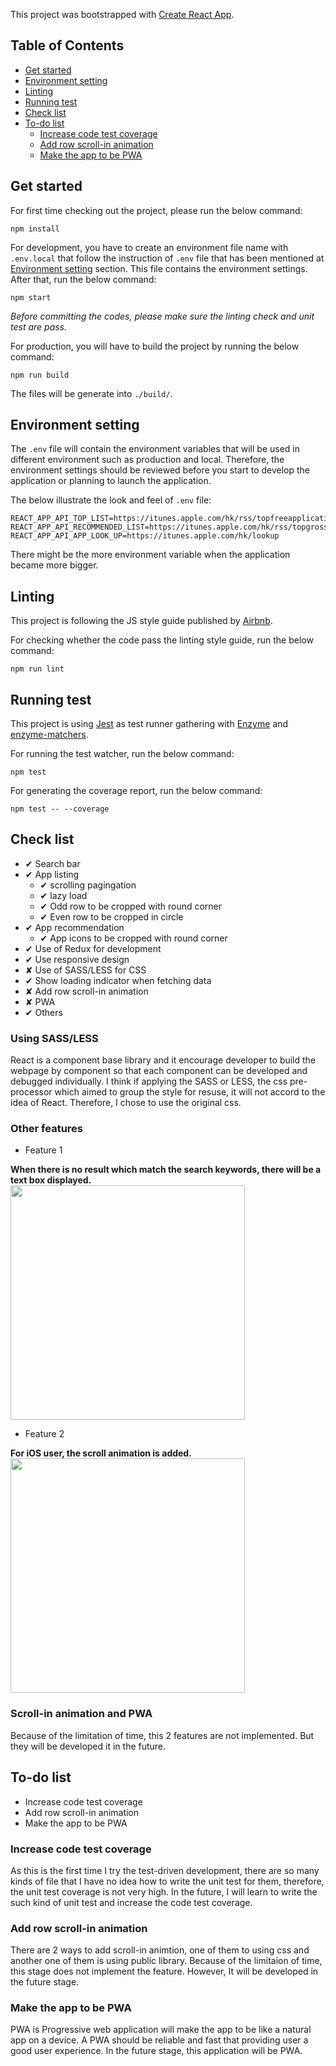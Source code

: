 This project was bootstrapped with [Create React App](https://github.com/facebookincubator/create-react-app).

## Table of Contents
- [Get started](#get-started)
- [Environment setting](#environment-setting)
- [Linting](#linting)
- [Running test](#running-test)
- [Check list](#check-list)
- [To-do list](#to-do-list)
  - [Increase code test coverage](#increase-code-test-coverage)
  - [Add row scroll-in animation](#add-row-scroll-in-animation)
  - [Make the app to be PWA](#make-the-app-to-be-pwa)

## Get started
For first time checking out the project, please run the below command:
```
npm install
```
For development, you have to create an environment file name with `.env.local` that follow the instruction of `.env` file that has been mentioned at [Environment setting](#environment-setting) section. This file contains the environment settings. After that, run the below command:
```
npm start
```
*Before committing the codes, please make sure the linting check and unit test are pass.*

For production, you will have to build the project by running the below command:
```
npm run build
```
The files will be generate into `./build/`.

## Environment setting
The `.env` file will contain the environment variables that will be used in different environment such as production and local. Therefore, the environment settings should be reviewed before you start to develop the application or planning to launch the application.

The below illustrate the look and feel of `.env` file:
```
REACT_APP_API_TOP_LIST=https://itunes.apple.com/hk/rss/topfreeapplications/limit=100/json
REACT_APP_API_RECOMMENDED_LIST=https://itunes.apple.com/hk/rss/topgrossingapplications/limit=10/json
REACT_APP_API_APP_LOOK_UP=https://itunes.apple.com/hk/lookup
```
There might be the more environment variable when the application became more bigger.

## Linting
This project is following the JS style guide published by [Airbnb](https://github.com/airbnb/javascript/tree/master/react).

For checking whether the code pass the linting style guide, run the below command:
```
npm run lint
```

## Running test
This project is using [Jest](https://jestjs.io/en/) as test runner gathering with [Enzyme](https://github.com/airbnb/enzyme) and [enzyme-matchers](https://github.com/FormidableLabs/enzyme-matchers).

For running the test watcher, run the below command:
```
npm test
```

For generating the coverage report, run the below command:
```
npm test -- --coverage
```

## Check list
- ✔︎ Search bar
- ✔︎ App listing
  - ✔︎ scrolling pagingation
  - ✔︎ lazy load
  - ✔︎ Odd row to be cropped with round corner
  - ✔︎ Even row to be cropped in circle
- ✔︎ App recommendation
  - ✔︎ App icons to be cropped with round corner
- ✔︎ Use of Redux for development
- ✔︎ Use responsive design
- ✘ Use of SASS/LESS for CSS
- ✔︎ Show loading indicator when fetching data
- ✘ Add row scroll-in animation
- ✘ PWA
- ✔︎ Others

### Using SASS/LESS
React is a component base library and it encourage developer to build the webpage by component so that each component can be developed and debugged individually. I think if applying the SASS or LESS, the css pre-processor which aimed to group the style for resuse, it will not accord to the idea of React. Therefore, I chose to use the original css.

### Other features
- Feature 1

**When there is no result which match the search keywords, there will be a text box displayed.**<br>
<img src="https://i.imgur.com/fFP4Sih.png" width="375">

- Feature 2

**For iOS user, the scroll animation is added.**<br>
<img src="https://i.imgur.com/W4bdFP4.gif" width="375">

### Scroll-in animation and PWA
Because of the limitation of time, this 2 features are not implemented. But they will be developed it in the future.

## To-do list
- Increase code test coverage
- Add row scroll-in animation
- Make the app to be PWA

### Increase code test coverage
As this is the first time I try the test-driven development, there are so many kinds of file that I have no idea how to write the unit test for them, therefore, the unit test coverage is not very high. In the future, I will learn to write the such kind of unit test and increase the code test coverage.

### Add row scroll-in animation
There are 2 ways to add scroll-in animtion, one of them to using css and another one of them is using public library. Because of the limitaion of time, this stage does not implement the feature. However, It will be developed in the future stage.

### Make the app to be PWA
PWA is Progressive web application will make the app to be like a natural app on a device. A PWA should be reliable and fast that providing user a good user experience. In the future stage, this application will be PWA.
